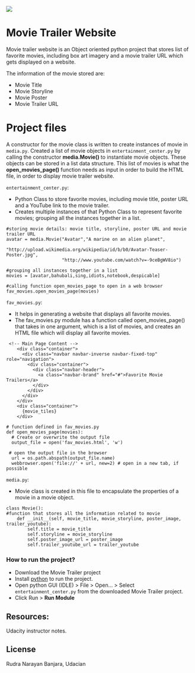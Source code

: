 ![](http://www.underconsideration.com/brandnew/archives/udacity_logo.png)
# Movie Trailer Website
Movie trailer website is an Object oriented python project that stores list of favorite movies, including box art imagery and a movie trailer URL which gets displayed on a website.

The information of the movie stored are:
  - Movie Title
  - Movie Storyline
  - Movie Poster
  - Movie Trailer URL

# Project files
A constructor for the movie class is written to create instances of movie in `media.py`. Created a list of  movie objects in `entertainment_center.py` by calling the constructor **media.Movie()** to instantiate movie objects. These objects can be stored in a list data structure. This list of movies is what the **open_movies_page()** function needs as input in order to build the HTML file, in order to display movie trailer website.

`entertainment_center.py`: 
- Python Class to store favorite movies, including movie title, poster URL and a YouTube link to the movie trailer.
- Creates multiple instances of that Python Class to represent favorite movies; grouping all the instances together in a list.
```
#storing movie details: movie title, storyline, poster URL and movie trailer URL
avatar = media.Movie("Avatar","A marine on an alien planet",
                     "http://upload.wikimedia.org/wikipedia/id/b/b0/Avatar-Teaser-Poster.jpg",
                     "http://www.youtube.com/watch?v=-9ceBgWV8io")
```

```
#grouping all instances together in a list
movies = [avatar,bahubali,sing,idiots,notebook,despicable]
```
```
#calling function open_movies_page to open in a web browser
fav_movies.open_movies_page(movies)
```

`fav_movies.py`:
- It helps in generating a website that displays all favorite movies. 
- The fav_movies.py module has a function called open_movies_page() that takes in one argument, which is a list of movies, and creates an HTML file which will display all favorite movies.
```
 <!-- Main Page Content -->
    <div class="container">
      <div class="navbar navbar-inverse navbar-fixed-top" role="navigation">
        <div class="container">
          <div class="navbar-header">
            <a class="navbar-brand" href="#">Favorite Movie Trailers</a>
          </div>
        </div>
      </div>
    </div>
    <div class="container">
      {movie_tiles}
    </div>
```
```
# function defined in fav_movies.py
def open_movies_page(movies):
  # Create or overwrite the output file
  output_file = open('fav_movies.html', 'w')
```

```
 # open the output file in the browser
  url = os.path.abspath(output_file.name)
  webbrowser.open('file://' + url, new=2) # open in a new tab, if possible
```

`media.py`:
- Movie class is created in this file to encapsulate the properties of a movie in a movie object.
```
class Movie():
#function that stores all the information related to movie
    def __init__(self, movie_title, movie_storyline, poster_image, trailer_youtube):
        self.title = movie_title
        self.storyline = movie_storyline
        self.poster_image_url = poster_image
        self.trailer_youtube_url = trailer_youtube
```
### How to run the project?

- Download the Movie Trailer project 
- Install [python](https://www.python.org/) to run the project.
- Open python GUI (IDLE) > File > Open... > Select `entertainment_center.py` from the downloaded Movie Trailer project.
- Click Run > **Run Module**

Resources:
----
Udacity instructor notes.

License
----

Rudra Narayan Banjara, Udacian

